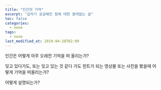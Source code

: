 ```yaml
---
title: "인간의 기억"
excerpt: "갑자기 궁금해진 점에 대한 쓸데없는 글"
toc: false
categories:
  - none
tags:
  - none
last_modified_at: 2019-04-28T02:09
---
```




인간은 어떻게 아주 오래전 기억을 떠 올리는가?

잊고 있다가도, 또는 잊고 있는 것 같다 가도 힌트가 되는 영상물 또는 사진을 봤을때 어떻게 기억을 떠올리는가?

어떻게 설명되는가?